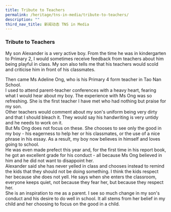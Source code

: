 ```yaml
---
title: Tribute to Teachers
permalink: /heritage/tns-in-media/tribute-to-teachers/
description: ""
third_nav_title: 新闻动态 TNS in Media
---
```

### Tribute to Teachers

My son Alexander is a very active boy. From the time he was in kindergarten to Primary 2, I would sometimes receive feedback from teachers about him being playful in class. My son also tells me that his teachers would scold and criticise him in front of his classmates.<br>

Then came Ms Adeline Ong, who is his Primary 4 form teacher in Tao Nan School.
<br>
I used to attend parent-teacher conferences with a heavy heart, fearing what I would hear about my boy. The experience with Ms Ong was so refreshing. She is the first teacher I have met who had nothing but praise for my son.
<br>
Other teachers would comment about my son's uniform being very dirty and that I should bleach it. They would say his handwriting is very untidy and he needs to work on it.
<br>
But Ms Ong does not focus on these. She chooses to see only the good in my boy - his eagerness to help her or his classmates, or the use of a nice phrase in his essay.
As a result, my boy now believes in himself and loves going to school.
<br>
He was even made prefect this year and, for the first time in his report book, he got an excellent grade for his conduct - all because Ms Ong believed in him and he did not want to disappoint her.
<br>
Alexander said she has never yelled in class and chooses instead to remind the kids that they should not be doing something. I think the kids respect her because she does not yell. He says when she enters the classroom, everyone keeps quiet, not because they fear her, but because they respect her.
<br>
She is an inspiration to me as a parent. I see so much change in my son's conduct and his desire to do well in school. It all stems from her belief in my child and her choosing to focus on the good in a child.
